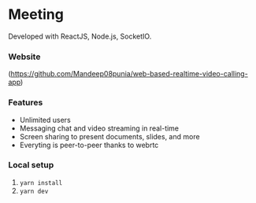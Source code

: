 #  Meeting

Developed with ReactJS, Node.js, SocketIO.

### Website
(https://github.com/Mandeep08punia/web-based-realtime-video-calling-app)


### Features
- Unlimited users
- Messaging chat and video streaming in real-time
- Screen sharing to present documents, slides, and more
- Everyting is peer-to-peer thanks to webrtc


### Local setup

1. `yarn install`
2. `yarn dev`